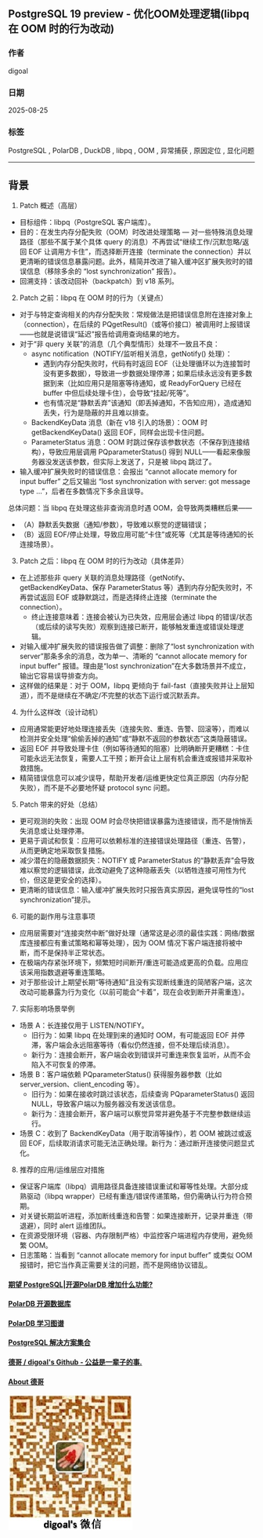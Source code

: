 ## PostgreSQL 19 preview - 优化OOM处理逻辑(libpq 在 OOM 时的行为改动)  
                                                
### 作者                                                
digoal                                                
                                                
### 日期                                                
2025-08-25                                                
                                                
### 标签                                                
PostgreSQL , PolarDB , DuckDB , libpq , OOM , 异常捕获 , 原因定位 , 显化问题      
                                                
----                                                
                                                
## 背景       
  
1) Patch 概述（高层）  
- 目标组件：libpq（PostgreSQL 客户端库）。  
- 目的：在发生内存分配失败（OOM）时改进处理策略 — 对一些特殊消息处理路径（那些不属于某个具体 query 的消息）不再尝试“继续工作/沉默忽略/返回 EOF 让调用方卡住”，而选择断开连接（terminate the connection）并以更清晰的错误信息暴露问题。此外，精简并改进了输入缓冲区扩展失败时的错误信息（移除多余的 “lost synchronization” 报告）。  
- 回溯支持：该改动回补（backpatch）到 v18 系列。  
  
2) Patch 之前：libpq 在 OOM 时的行为（关键点）  
- 对于与特定查询相关的内存分配失败：常规做法是把错误信息附在连接对象上（connection），在后续的 PQgetResult()（或等价接口）被调用时上报错误——也就是说错误“延迟”报告给调用查询结果的地方。  
- 对于“非 query 关联”的消息（几个典型情形）处理不一致且不良：  
  - async notification（NOTIFY/监听相关消息，getNotify() 处理）：  
    - 遇到内存分配失败时，代码有时返回 EOF（让处理循环以为连接暂时没有更多数据），导致进一步数据处理停滞；如果后续永远没有更多数据到来（比如应用只是阻塞等待通知，或 ReadyForQuery 已经在 buffer 中但后续处理卡住），会导致“挂起/死等”。  
    - 也有情况是“静默丢弃”该通知（即丢掉通知，不告知应用），造成通知丢失，行为是隐蔽的并且难以排查。  
  - BackendKeyData 消息（新在 v18 引入的场景）：OOM 时 getBackendKeyData() 返回 EOF，同样会出现卡住问题。  
  - ParameterStatus 消息：OOM 时跳过保存该参数状态（不保存到连接结构），导致应用层调用 PQparameterStatus() 得到 NULL——看起来像服务器没发送该参数，但实际上发送了，只是被 libpq 跳过了。  
- 输入缓冲扩展失败时的错误信息：会报出 “cannot allocate memory for input buffer” 之后又输出 “lost synchronization with server: got message type ...”，后者在多数情况下多余且误导。  
  
总体问题：当 libpq 在处理这些非查询消息时遇 OOM，会导致两类糟糕后果——  
- （A）静默丢失数据（通知/参数），导致难以察觉的逻辑错误；  
- （B）返回 EOF/停止处理，导致应用可能“卡住”或死等（尤其是等待通知的长连接场景）。  
  
3) Patch 之后：libpq 在 OOM 时的行为改动（具体差异）  
- 在上述那些非 query 关联的消息处理路径（getNotify、getBackendKeyData、保存 ParameterStatus 等）遇到内存分配失败时，不再尝试返回 EOF 或静默跳过，而是选择终止连接（terminate the connection）。  
  - 终止连接意味着：连接会被认为已失效，应用层会通过 libpq 的错误/状态（或后续的读写失败）观察到连接已断开，能够触发重连或错误处理逻辑。  
- 对输入缓冲扩展失败的错误报告做了调整：删除了“lost synchronization with server”那条多余的消息，改为单一、清晰的 “cannot allocate memory for input buffer” 报错。理由是“lost synchronization”在大多数场景并不成立，输出它容易误导排查方向。  
- 这样做的结果是：对于 OOM，libpq 更倾向于 fail-fast（直接失败并让上层知道），而不是继续在不确定/不完整的状态下运行或沉默丢弃。  
  
4) 为什么这样改（设计动机）  
- 应用通常能更好地处理连接丢失（连接失败、重连、告警、回滚等），而难以检测并安全处理“偷偷丢掉的通知”或“静默不返回的参数状态”这类隐蔽错误。  
- 返回 EOF 并导致处理卡住（例如等待通知的阻塞）比明确断开更糟糕：卡住可能永远无法恢复，需要人工干预；断开会让上层有机会重连或报错并采取补救措施。  
- 精简错误信息可以减少误导，帮助开发者/运维更快定位真正原因（内存分配失败），而不是不必要地怀疑 protocol sync 问题。  
  
5) Patch 带来的好处（总结）  
- 更可观测的失败：出现 OOM 时会尽快把错误暴露为连接错误，而不是悄悄丢失消息或让处理停滞。  
- 更易于调试和恢复：应用可以依赖标准的连接错误处理路径（重连、告警），从而更确定地采取恢复措施。  
- 减少潜在的隐蔽数据损失：NOTIFY 或 ParameterStatus 的“静默丢弃”会导致难以察觉的逻辑错误，此改动避免了这种隐蔽丢失（以牺牲连接可用性为代价，但这是更安全的选择）。  
- 更清晰的错误信息：输入缓冲扩展失败时只报告真实原因，避免误导性的“lost synchronization”提示。  
  
6) 可能的副作用与注意事项  
- 应用层需要对“连接突然中断”做好处理（通常这是必须的最佳实践：网络/数据库连接都应有重试策略和幂等处理），因为 OOM 情况下客户端连接将被中断，而不是保持半正常状态。  
- 在极端内存紧张环境下，频繁短时间断开/重连可能造成更高的负载。应用应该采用指数退避等重连策略。  
- 对于那些设计上期望长期“等待通知”且没有实现断线重连的简陋客户端，这次改动可能暴露为行为变化（以前可能会“卡着”，现在会收到断开并需重连）。  
  
7) 实际影响场景举例  
- 场景 A：长连接仅用于 LISTEN/NOTIFY。  
    - 旧行为：如果 libpq 在处理到来的通知时 OOM，有可能返回 EOF 并停滞，客户端会永远阻塞等待（看似仍然连接，但不处理后续消息）。  
    - 新行为：连接会断开，客户端会收到错误并可重连来恢复监听，从而不会陷入不可恢复的停滞。  
- 场景 B：客户端依赖 PQparameterStatus() 获得服务器参数（比如 server_version、client_encoding 等）。  
    - 旧行为：如果在接收时跳过该状态，后续查询 PQparameterStatus() 返回 NULL，导致客户端以为服务器没有发送该信息。  
    - 新行为：连接会断开，客户端可以察觉异常并避免基于不完整参数继续运行。  
- 场景 C：收到了 BackendKeyData（用于取消等操作），若 OOM 被跳过或返回 EOF，后续取消请求可能无法正确处理。新行为：通过断开连接使问题显式化。  
  
8) 推荐的应用/运维层应对措施  
- 保证客户端库（libpq）调用路径具备连接错误重试和幂等性处理。大部分成熟驱动（libpq wrapper）已经有重连/错误传递策略，但仍需确认行为符合预期。  
- 对关键长期监听进程，添加断线重连和告警：如果连接断开，记录并重连（带退避），同时 alert 运维团队。  
- 在资源受限环境（容器、内存限制严格）中监控客户端进程内存使用，避免频繁 OOM。  
- 日志策略：当看到 “cannot allocate memory for input buffer” 或类似 OOM 报错时，把它当作真正需要关注的问题，而不是网络协议错乱。  
  
       
#### [期望 PostgreSQL|开源PolarDB 增加什么功能?](https://github.com/digoal/blog/issues/76 "269ac3d1c492e938c0191101c7238216")
  
  
#### [PolarDB 开源数据库](https://openpolardb.com/home "57258f76c37864c6e6d23383d05714ea")
  
  
#### [PolarDB 学习图谱](https://www.aliyun.com/database/openpolardb/activity "8642f60e04ed0c814bf9cb9677976bd4")
  
  
#### [PostgreSQL 解决方案集合](../201706/20170601_02.md "40cff096e9ed7122c512b35d8561d9c8")
  
  
#### [德哥 / digoal's Github - 公益是一辈子的事.](https://github.com/digoal/blog/blob/master/README.md "22709685feb7cab07d30f30387f0a9ae")
  
  
#### [About 德哥](https://github.com/digoal/blog/blob/master/me/readme.md "a37735981e7704886ffd590565582dd0")
  
  
![digoal's wechat](../pic/digoal_weixin.jpg "f7ad92eeba24523fd47a6e1a0e691b59")
  
